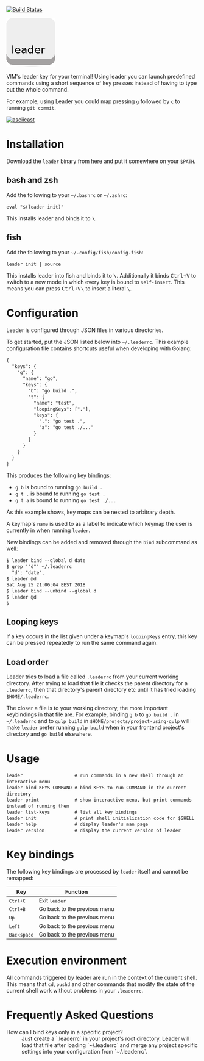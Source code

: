 [![Build Status](https://travis-ci.com/dhamidi/leader.svg?branch=master)](https://travis-ci.com/dhamidi/leader)

![](./assets/logo.png)

VIM's leader key for your terminal!  Using leader you can launch predefined commands using a short sequence of key presses instead of having to type out the whole command.

For example, using Leader you could map pressing `g` followed by `c` to running `git commit`.

[![asciicast](https://asciinema.org/a/j1SIx0G9cQ5q8M8wf3SZeu5OW.png)](https://asciinema.org/a/j1SIx0G9cQ5q8M8wf3SZeu5OW)

# Installation

Download the `leader` binary from [here](https://github.com/dhamidi/leader/releases) and put it somewhere on your `$PATH`.

## bash and zsh

Add the following to your `~/.bashrc` or `~/.zshrc`:

```
eval "$(leader init)"
```

This installs leader and binds it to <kbd>\\</kbd>.

## fish

Add the following to your `~/.config/fish/config.fish`:

```
leader init | source
```

This installs leader into fish and binds it to <kbd>\\</kbd>.
Additionally it binds <kbd>Ctrl+V</kbd> to switch to a new mode in which every key is bound to `self-insert`.
This means you can press <kbd>Ctrl+V</kbd><kbd>\\</kbd> to insert a literal `\`.

# Configuration

Leader is configured through JSON files in various directories.

To get started, put the JSON listed below into `~/.leaderrc`.  This example configuration file contains shortcuts useful when developing with Golang:

```
{
  "keys": {
    "g": {
      "name": "go",
      "keys": {
        "b": "go build .",
        "t": {
          "name": "test",
          "loopingKeys": ["."],
          "keys": {
            ".": "go test .",
            "a": "go test ./..."
          }
        }
      }
    }
  }
}
```

This produces the following key bindings:

- `g b` is bound to running `go build .`
- `g t .` is bound to running `go test .`
- `g t a` is bound to running `go test ./...`

As this example shows, key maps can be nested to arbitrary depth.

A keymap's `name` is used to as a label to indicate which keymap the user is currently in when running `leader`.

New bindings can be added and removed through the `bind` subcommand as well:

```
$ leader bind --global d date
$ grep '"d"' ~/.leaderrc
  "d": "date",
$ leader @d
Sat Aug 25 21:06:04 EEST 2018
$ leader bind --unbind --global d
$ leader @d
$
```

## Looping keys

If a key occurs in the list given under a keymap's `loopingKeys` entry, this key can be pressed repeatedly to run the same command again.

## Load order

Leader tries to load a file called `.leaderrc` from your current working directory.  After trying to load that file it checks the parent directory for a `.leaderrc`, then that directory's parent directory etc until it has tried loading `$HOME/.leaderrc`.

The closer a file is to your working directory, the more important keybindings in that file are.  For example, binding `g b` to `go build .` in `~/.leaderrc` and to `gulp build` in `$HOME/projects/project-using-gulp` will make `leader` prefer running `gulp build` when in your frontend project's directory and `go build` elsewhere.

# Usage

```
leader                   # run commands in a new shell through an interactive menu
leader bind KEYS COMMAND # bind KEYS to run COMMAND in the current directory
leader print             # show interactive menu, but print commands instead of running them
leader list-keys         # list all key bindings
leader init              # print shell initialization code for $SHELL
leader help              # display leader's man page
leader version           # display the current version of leader
```

# Key bindings

The following key bindings are processed by `leader` itself and cannot be remapped:

| Key         | Function                     |
| ---         | --------                     |
| `Ctrl+C`    | Exit `leader`                |
| `Ctrl+B`    | Go back to the previous menu |
| `Up`        | Go back to the previous menu |
| `Left`      | Go back to the previous menu |
| `Backspace` | Go back to the previous menu |


# Execution environment

All commands triggered by leader are run in the context of the current shell.  This means that `cd`, `pushd` and other commands that modify the state of the current shell work without problems in your `.leaderrc`.

# Frequently Asked Questions

<dl>
  <dt>How can I bind keys only in a specific project?</dt>
  <dd>Just create a `.leaderrc` in your project's root directory.  Leader will load that file after loading `~/.leaderrc` and merge any project specific settings into your configuration from `~/.leaderrc`.</dd>
</dl>
